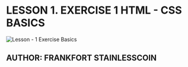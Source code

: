 # LESSON 1. EXERCISE 1 HTML - CSS BASICS


![Lesson - 1 Exercise Basics](https://github.com/Fort2020/HTML---CSS-PRACTICES/assets/114498685/b7be0e06-297f-4ad1-a4c4-c6e1b6149cc2)


## AUTHOR: FRANKFORT STAINLESSCOIN
